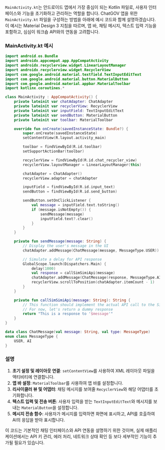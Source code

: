 `MainActivity.kt`는 안드로이드 앱에서 가장 중심이 되는 Kotlin 파일로, 사용자 인터페이스와 기능을 초기화하고 관리하는 역할을 합니다. ChatGOV 앱을 위한 `MainActivity.kt` 파일을 구성하는 방법을 아래에 예시 코드와 함께 설명하겠습니다. 이 예시는 Material Design 3 지침을 따르며, 앱 바, 채팅 메시지, 텍스트 입력 기능을 포함하고, 심심이 워크숍 API와의 연동을 고려합니다.

### MainActivity.kt 예시

```kotlin
import android.os.Bundle
import androidx.appcompat.app.AppCompatActivity
import androidx.recyclerview.widget.LinearLayoutManager
import androidx.recyclerview.widget.RecyclerView
import com.google.android.material.textfield.TextInputEditText
import com.google.android.material.button.MaterialButton
import com.google.android.material.appbar.MaterialToolbar
import kotlinx.coroutines.*

class MainActivity : AppCompatActivity() {
    private lateinit var chatAdapter: ChatAdapter
    private lateinit var recyclerView: RecyclerView
    private lateinit var inputField: TextInputEditText
    private lateinit var sendButton: MaterialButton
    private lateinit var toolbar: MaterialToolbar

    override fun onCreate(savedInstanceState: Bundle?) {
        super.onCreate(savedInstanceState)
        setContentView(R.layout.activity_main)

        toolbar = findViewById(R.id.toolbar)
        setSupportActionBar(toolbar)

        recyclerView = findViewById(R.id.chat_recycler_view)
        recyclerView.layoutManager = LinearLayoutManager(this)

        chatAdapter = ChatAdapter()
        recyclerView.adapter = chatAdapter

        inputField = findViewById(R.id.input_text)
        sendButton = findViewById(R.id.send_button)

        sendButton.setOnClickListener {
            val message = inputField.text.toString()
            if (message.isNotEmpty()) {
                sendMessage(message)
                inputField.text?.clear()
            }
        }
    }

    private fun sendMessage(message: String) {
        // Display the user's message in the UI
        chatAdapter.addMessage(ChatMessage(message, MessageType.USER))

        // Simulate a delay for API response
        GlobalScope.launch(Dispatchers.Main) {
            delay(1000)
            val response = callSimSimiApi(message)
            chatAdapter.addMessage(ChatMessage(response, MessageType.AI))
            recyclerView.scrollToPosition(chatAdapter.itemCount - 1)
        }
    }

    private fun callSimSimiApi(message: String): String {
        // This function should implement the actual API call to the SimSimi Workshop API
        // For now, let's return a dummy response
        return "This is a response to '$message'"
    }
}

data class ChatMessage(val message: String, val type: MessageType)
enum class MessageType {
    USER, AI
}
```

### 설명
1. **초기 설정 및 레이아웃 연결**: `setContentView`를 사용하여 XML 레이아웃 파일을 액티비티에 연결합니다.
2. **앱 바 설정**: `MaterialToolbar`를 사용하여 앱 바를 설정합니다.
3. **리사이클러 뷰 및 어댑터**: 채팅 메시지를 보여줄 `RecyclerView`와 해당 어댑터를 초기화합니다.
4. **텍스트 입력 및 전송 버튼**: 사용자 입력을 받는 `TextInputEditText`와 메시지를 보내는 `MaterialButton`을 설정합니다.
5. **메시지 전송 함수**: 사용자가 메시지를 입력하면 화면에 표시하고, API를 호출하여 AI의 응답을 받아 표시합니다.

이 코드는 기본적인 채팅 인터페이스와 API 연동을 설명하기 위한 것이며, 실제 애플리케이션에서는 API 키 관리, 에러 처리, 네트워크 상태 확인 등 보다 세부적인 기능이 추가될 필요가 있습니다.
